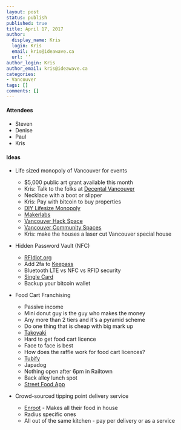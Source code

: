 ```yaml
---
layout: post
status: publish
published: true
title: April 17, 2017
author:
  display_name: Kris
  login: Kris
  email: kris@ideawave.ca
  url: ‘’
author_login: Kris
author_email: kris@ideawave.ca
categories:
- Vancouver
tags: []
comments: []
---
```


#### Attendees

* Steven
* Denise
* Paul 
* Kris

#### Ideas


* Life sized monopoly of Vancouver for events
	* $5,000 public art grant available this month
	* Kris: Talk to the folks at [Decental Vancouver](https://decentralvancouver.com/)
	* Necklace with a boot or slipper
	* Kris: Pay with bitcoin to buy properties
	* [DIY Lifesize Monopoly](https://medium.com/@stephthegeek/diy-lifesize-monopoly-san-francisco-hacker-hostel-style-9abee3e567fb)
	* [Makerlabs](http://www.makerlabs.com/)
	* [Vancouver Hack Space](https://www.vanhack.ca/wp/)
	* [Vancouver Community Spaces](http://www.krisconstable.com/vancouver-hack-spaces/)
	* Kris: make the houses a laser cut Vancouver special house
	
* Hidden Password Vault (NFC)
	* [RFIdiot.org](http://rfidiot.org/)
	* Add 2fa to [Keepass](http://keepass.info/)
	* Bluetooth LTE vs NFC vs RFID security
	* [Single Card](http://gizmodo.com/this-single-card-wants-to-replace-your-entire-wallet-fu-1463853897/1625606831)
	* Backup your bitcoin wallet
* Food Cart Franchising
	* Passive income
	* Mini donut guy is the guy who makes the money
	* Any more than 2 tiers and it's a pyramid scheme
	* Do one thing that is cheap with big mark up
	* [Takoyaki](https://en.wikipedia.org/wiki/Takoyaki)
	* Hard to get food cart licence
	* Face to face is best
	* How does the raffle work for food cart licences?
	* [Tubify](https://www.tubify.ca/)
	* Japadog
	* Nothing open after 6pm in Railtown
	* Back alley lunch spot
	* [Street Food App](http://streetfoodapp.com/vancouver)
* Crowd-sourced tipping point delivery service
	* [Enroot](https://enrootmeals.com/) - Makes all their food in house
	* Radius specific ones
	* All out of the same kitchen - pay per delivery or as a service

